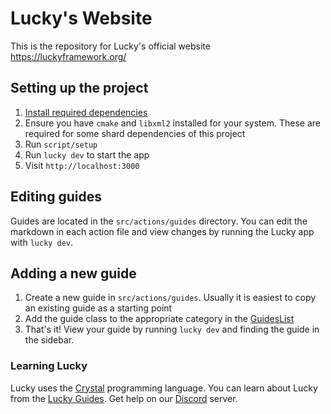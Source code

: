# Lucky's Website

This is the repository for Lucky's official website https://luckyframework.org/

## Setting up the project

1. [Install required dependencies](https://luckyframework.org/guides/getting-started/installing#install-required-dependencies)
1. Ensure you have `cmake` and `libxml2` installed for your system. These are required for some shard dependencies of this project
1. Run `script/setup`
1. Run `lucky dev` to start the app
1. Visit `http://localhost:3000`

## Editing guides

Guides are located in the `src/actions/guides` directory. You can edit the markdown in each action file and view changes by running the Lucky app with `lucky dev`.

## Adding a new guide

1. Create a new guide in `src/actions/guides`. Usually it is easiest to copy an existing guide as a starting point
1. Add the guide class to the appropriate category in the [GuidesList](https://github.com/luckyframework/website/blob/main/src/models/guides_list.cr)
1. That's it! View your guide by running `lucky dev` and finding the guide in the sidebar.

### Learning Lucky

Lucky uses the [Crystal](https://crystal-lang.org) programming language. You can learn about Lucky from the [Lucky Guides](http://luckyframework.org/guides). Get help on our [Discord](https://luckyframework.org/chat) server.
